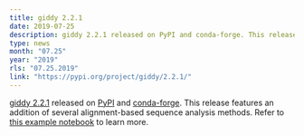 ```yaml
---
title: giddy 2.2.1
date: 2019-07-25
description: giddy 2.2.1 released on PyPI and conda-forge. This release features an addition of several alignment-based sequence analysis methods. Refer to this example notebook to learn more.
type: news
month: "07.25"
year: "2019"
rls: "07.25.2019"
link: "https://pypi.org/project/giddy/2.2.1/"
---
```


<a href="https://giddy.readthedocs.io/en/latest/">giddy 2.2.1</a> released on <a href="https://pypi.org/project/giddy/2.2.1/">PyPI</a> and <a href="https://anaconda.org/conda-forge/giddy">conda-forge</a>. This release features an addition of several alignment-based sequence analysis methods. Refer to <a href="https://github.com/pysal/giddy/blob/master/notebooks/Sequence.ipynb">this example notebook</a> to learn more.